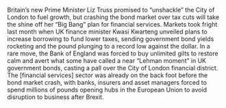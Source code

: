 Britain’s new Prime Minister Liz Truss promised to “unshackle” the City of London to fuel growth, but crashing the bond market over tax cuts will take the shine off her “Big Bang” plan for financial services.
Markets took fright last month when UK finance minister Kwasi Kwarteng unveiled plans to increase borrowing to fund lower taxes, sending government bond yields rocketing and the pound plunging to a record low against the dollar.
In a rare move, the Bank of England was forced to buy unlimited gilts to restore calm and avert what some have called a near “Lehman moment” in UK government bonds, casting a pall over the City of London financial district.
The [financial services] sector was already on the back foot before the bond market crash, with banks, insurers and asset managers forced to spend millions of pounds opening hubs in the European Union to avoid disruption to business after Brexit.